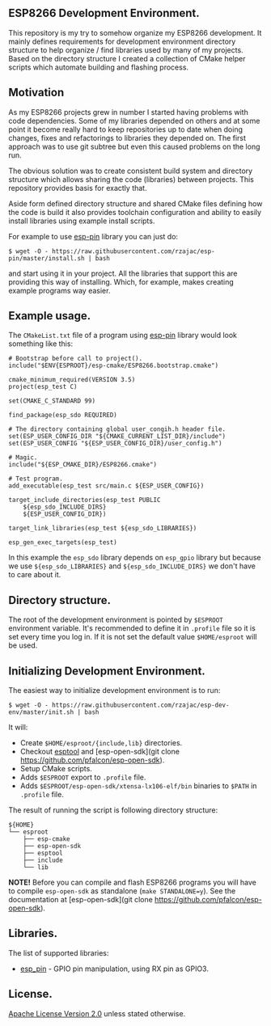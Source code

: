## ESP8266 Development Environment.

This repository is my try to somehow organize my ESP8266 development. It
mainly defines requirements for development environment directory structure 
to help organize / find libraries used by many of my projects. Based on 
the directory structure I created a collection of CMake helper scripts which
automate building and flashing process. 

## Motivation

As my ESP8266 projects grew in number I started having problems with code 
dependencies. Some of my libraries depended on others and at some point 
it become really hard to keep repositories up to date when doing changes, 
fixes and refactorings to libraries they depended on. The first approach 
was to use git subtree but even this caused problems on the long run.

The obvious solution was to create consistent build system and directory 
structure which allows sharing the code (libraries) between projects. 
This repository provides basis for exactly that. 

Aside form defined directory structure and shared CMake files defining 
how the code is build it also provides toolchain configuration and 
ability to easily install libraries using example install scripts. 

For example to use [esp-pin](https://github.com/rzajac/esp-pin) library
you can just do:

```
$ wget -O - https://raw.githubusercontent.com/rzajac/esp-pin/master/install.sh | bash
```

and start using it in your project. All the libraries that support this 
are providing this way of installing. Which, for example, makes creating 
example programs way easier.   

## Example usage.

The `CMakeList.txt` file of a program using [esp-pin](https://github.com/rzajac/esp-pin) 
library would look something like this:

```
# Bootstrap before call to project().
include("$ENV{ESPROOT}/esp-cmake/ESP8266.bootstrap.cmake")

cmake_minimum_required(VERSION 3.5)
project(esp_test C)

set(CMAKE_C_STANDARD 99)

find_package(esp_sdo REQUIRED)

# The directory containing global user_congih.h header file.
set(ESP_USER_CONFIG_DIR "${CMAKE_CURRENT_LIST_DIR}/include")
set(ESP_USER_CONFIG "${ESP_USER_CONFIG_DIR}/user_config.h")

# Magic.
include("${ESP_CMAKE_DIR}/ESP8266.cmake")

# Test program.
add_executable(esp_test src/main.c ${ESP_USER_CONFIG})

target_include_directories(esp_test PUBLIC
    ${esp_sdo_INCLUDE_DIRS}
    ${ESP_USER_CONFIG_DIR})

target_link_libraries(esp_test ${esp_sdo_LIBRARIES})

esp_gen_exec_targets(esp_test)
```

In this example the `esp_sdo` library depends on `esp_gpio` library but because we 
use `${esp_sdo_LIBRARIES}` and `${esp_sdo_INCLUDE_DIRS}` we don't have to care about it. 

## Directory structure.

The root of the development environment is pointed by `$ESPROOT` environment 
variable. It's recommended to define it in `.profile` file so it is set
every time you log in. If it is not set the default value 
`$HOME/esproot` will be used. 

## Initializing Development Environment.

The easiest way to initialize development environment is to run:

```
$ wget -O - https://raw.githubusercontent.com/rzajac/esp-dev-env/master/init.sh | bash
```

It will:

- Create `$HOME/esproot/{include,lib}` directories.
- Checkout [esptool](https://github.com/espressif/esptool) and 
[esp-open-sdk](git clone https://github.com/pfalcon/esp-open-sdk).
- Setup CMake scripts.
- Adds `$ESPROOT` export to `.profile` file.
- Adds `$ESPROOT/esp-open-sdk/xtensa-lx106-elf/bin` binaries to `$PATH` in `.profile` file. 

The result of running the script is following directory structure:

    ${HOME}
    └── esproot
        ├── esp-cmake
        ├── esp-open-sdk
        ├── esptool
        ├── include
        └── lib

**NOTE!** Before you can compile and flash ESP8266 programs you will have to 
compile `esp-open-sdk` as standalone (`make STANDALONE=y`). See
the documentation at [esp-open-sdk](git clone https://github.com/pfalcon/esp-open-sdk).   

## Libraries.

The list of supported libraries:

- [esp_pin](https://github.com/rzajac/esp-pin) - GPIO pin manipulation, using RX pin as GPIO3.

## License.

[Apache License Version 2.0](LICENSE) unless stated otherwise.
